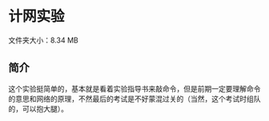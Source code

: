 # 计网实验

文件夹大小：8.34 MB

## 简介

这个实验挺简单的，基本就是看着实验指导书来敲命令，但是前期一定要理解命令的意思和网络的原理，不然最后的考试是不好蒙混过关的（当然，这个考试时组队的，可以抱大腿）。